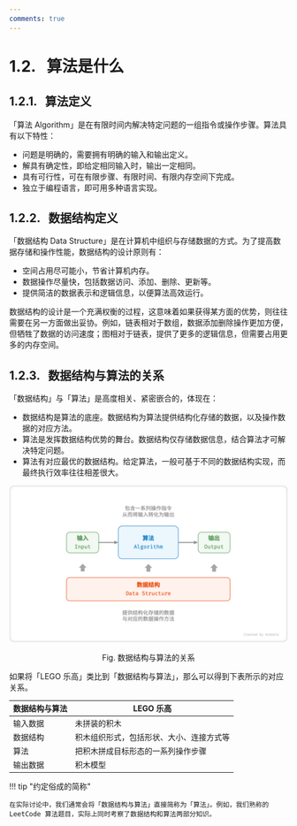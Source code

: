 ```yaml
---
comments: true
---
```


# 1.2. &nbsp; 算法是什么

## 1.2.1. &nbsp; 算法定义

「算法 Algorithm」是在有限时间内解决特定问题的一组指令或操作步骤。算法具有以下特性：

- 问题是明确的，需要拥有明确的输入和输出定义。
- 解具有确定性，即给定相同输入时，输出一定相同。
- 具有可行性，可在有限步骤、有限时间、有限内存空间下完成。
- 独立于编程语言，即可用多种语言实现。

## 1.2.2. &nbsp; 数据结构定义

「数据结构 Data Structure」是在计算机中组织与存储数据的方式。为了提高数据存储和操作性能，数据结构的设计原则有：

- 空间占用尽可能小，节省计算机内存。
- 数据操作尽量快，包括数据访问、添加、删除、更新等。
- 提供简洁的数据表示和逻辑信息，以便算法高效运行。

数据结构的设计是一个充满权衡的过程，这意味着如果获得某方面的优势，则往往需要在另一方面做出妥协。例如，链表相对于数组，数据添加删除操作更加方便，但牺牲了数据的访问速度；图相对于链表，提供了更多的逻辑信息，但需要占用更多的内存空间。

## 1.2.3. &nbsp; 数据结构与算法的关系

「数据结构」与「算法」是高度相关、紧密嵌合的，体现在：

- 数据结构是算法的底座。数据结构为算法提供结构化存储的数据，以及操作数据的对应方法。
- 算法是发挥数据结构优势的舞台。数据结构仅存储数据信息，结合算法才可解决特定问题。
- 算法有对应最优的数据结构。给定算法，一般可基于不同的数据结构实现，而最终执行效率往往相差很大。

![数据结构与算法的关系](what_is_dsa.assets/relationship_between_data_structure_and_algorithm.png)

<p align="center"> Fig. 数据结构与算法的关系 </p>

如果将「LEGO 乐高」类比到「数据结构与算法」，那么可以得到下表所示的对应关系。

<div class="center-table" markdown>

| 数据结构与算法 | LEGO 乐高                                |
| -------------- | ---------------------------------------- |
| 输入数据       | 未拼装的积木                             |
| 数据结构       | 积木组织形式，包括形状、大小、连接方式等 |
| 算法           | 把积木拼成目标形态的一系列操作步骤       |
| 输出数据       | 积木模型                                 |

</div>

!!! tip "约定俗成的简称"

    在实际讨论中，我们通常会将「数据结构与算法」直接简称为「算法」。例如，我们熟称的 LeetCode 算法题目，实际上同时考察了数据结构和算法两部分知识。
